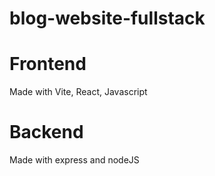 # blog-website-fullstack

# Frontend
Made with Vite, React, Javascript

# Backend
Made with express and nodeJS

